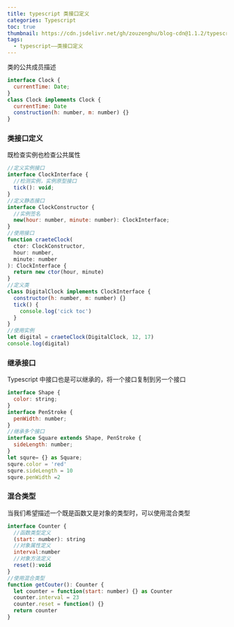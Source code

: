 ```yaml
---
title: typescript 类接口定义
categories: Typescript
toc: true
thumbnail: https://cdn.jsdelivr.net/gh/zouzenghu/blog-cdn@1.1.2/typescript/image/foreground_bluprint.svg
tags:
  - typescript——类接口定义
---
```


类的公共成员描述

```javascript
interface Clock {
  currentTime: Date;
}
class Clock implements Clock {
  currentTime: Date
  construction(h: number, m: number) {}
}
```

<!--more-->

### 类接口定义

既检查实例也检查公共属性

```javascript
//定义实例接口
interface ClockInterface {
  //检测实例，实例原型接口
  tick(): void;
}
//定义静态接口
interface ClockConstructor {
  //实例签名
  new(hour: number, minute: number): ClockInterface;
}
//使用接口
function craeteClock(
  ctor: ClockConstructor,
  hour: number,
  minute: number
): ClockInterface {
  return new ctor(hour, minute)
}
//定义类
class DigitalClock implements ClockInterface {
  constructor(h: number, m: number) {}
  tick() {
    console.log('cick toc')
  }
}
//使用实例
let digital = craeteClock(DigitalClock, 12, 17)
console.log(digital)
```

### 继承接口

Typescript 中接口也是可以继承的，将一个接口复制到另一个接口

```javascript
interface Shape {
  color: string;
}
interface PenStroke {
  penWidth: number;
}
//继承多个接口
interface Square extends Shape, PenStroke {
  sideLength: number;
}
let squre= {} as Square;
squre.color = 'red'
squre.sideLength = 10
squre.penWidth =2
```

### 混合类型

当我们希望描述一个既是函数又是对象的类型时，可以使用混合类型

```javascript
interface Counter {
  //函数类型定义
  (start: number): string
  //对象属性定义
  interval:number
  //对象方法定义
  reset():void
}
//使用混合类型
function getCouter(): Counter {
  let counter = function(start: number) {} as Counter
  counter.interval = 23
  counter.reset = function() {}
  return counter
}
```
